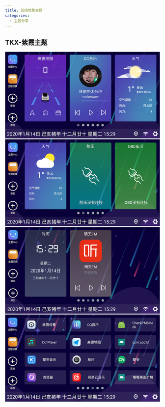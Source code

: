 ```yaml
---
title: 其他优秀主题
categories:
  - 主题分享
---
```


## TKX-紫霞主题

![layout1](../../img/theme/tkx_zxzt/1.png)
![layout1](../../img/theme/tkx_zxzt/2.png)
![layout1](../../img/theme/tkx_zxzt/3.png)
![layout1](../../img/theme/tkx_zxzt/4.png)
